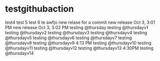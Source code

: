 # testgithubaction

test4
test 5
test 6 
te
awfjo
new relase for a commit
new release Oct 3, 3:01 PM
new release Oct 3, 3:02 PM
testing @thursday
testing @thursdayv1
testing @thursdayv2
testing @thursdayv3
testing @thursdayv4
testing @thursdayv5
testing @thursdayv6
testing @thursdayv7
testing @thursdayv8
testing @thursdayv9
4:13 PM
testing @thursdayv10
testing @thursdayv11
testing @thursdayv12
testing @thursdayv13
4:30PM
testing @thursdayv14
